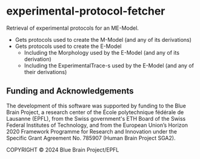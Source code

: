 # experimental-protocol-fetcher

Retrieval of experimental protocols for an ME-Model. 
- Gets protocols used to create the M-Model (and any of its derivations)
- Gets protocols used to create the E-Model 
  - Including the Morphology used by the E-Model (and any of its derivation)
  - Including the ExperimentalTrace-s used by the E-Model (and any of their derivations)


Funding and Acknowledgements
----------------------------

The development of this software was supported by funding to the Blue Brain Project, a research center of the École polytechnique fédérale de Lausanne (EPFL), from the Swiss government's ETH Board of the Swiss Federal Institutes of Technology, and from the European Union’s Horizon 2020 Framework Programme for Research and Innovation under the Specific Grant Agreement No. 785907 (Human Brain Project SGA2).


COPYRIGHT © 2024 Blue Brain Project/EPFL
